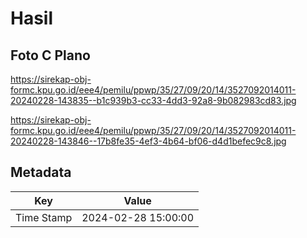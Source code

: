 # Hasil

## Foto C Plano

https://sirekap-obj-formc.kpu.go.id/eee4/pemilu/ppwp/35/27/09/20/14/3527092014011-20240228-143835--b1c939b3-cc33-4dd3-92a8-9b082983cd83.jpg

https://sirekap-obj-formc.kpu.go.id/eee4/pemilu/ppwp/35/27/09/20/14/3527092014011-20240228-143846--17b8fe35-4ef3-4b64-bf06-d4d1befec9c8.jpg


## Metadata

| Key        | Value               |
| ---------- | ------------------- |
| Time Stamp | 2024-02-28 15:00:00 |



